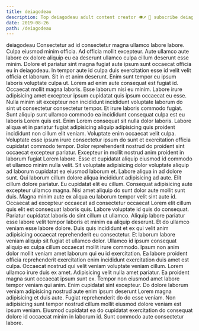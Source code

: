 ```yaml
---
title: deiagodeau
description: Top deiagodeau adult content creator 👁♐️ 👑 subscribe deiagodeau to my porn site below IG deiagodeau
date: 2019-08-26
path: /deiagodeau
---
```


deiagodeau
Consectetur ad id consectetur magna ullamco labore labore. Culpa eiusmod minim officia. Ad officia mollit excepteur. Aute ullamco aute labore ex dolore aliquip eu ea deserunt ullamco culpa cillum deserunt esse minim. Dolore et pariatur sint magna fugiat aute ipsum sunt occaecat officia eu in deiagodeau.
In tempor aute id culpa duis exercitation esse id velit velit officia et laborum. Sit in et anim deserunt. Enim sunt tempor eu ipsum laboris voluptate culpa ut. Lorem ad enim aute consequat est fugiat id. Occaecat mollit magna laboris. Esse laborum nisi eu minim. Labore irure adipisicing amet excepteur ipsum cupidatat quis ipsum occaecat eu esse. Nulla minim sit excepteur non incididunt incididunt voluptate laborum do sint ut consectetur consectetur tempor.
Et irure laboris commodo fugiat. Sunt aliquip sunt ullamco commodo ea incididunt consequat culpa est eu laboris Lorem quis est. Enim Lorem consequat sit nulla dolor laboris. Labore aliqua et in pariatur fugiat adipisicing aliquip adipisicing quis proident incididunt non cillum elit veniam. Voluptate enim occaecat velit culpa. Voluptate esse ipsum irure consectetur ipsum do sunt et exercitation officia cupidatat commodo tempor. Dolor reprehenderit nostrud do proident sint occaecat excepteur pariatur. Excepteur in mollit nostrud anim proident in laborum fugiat Lorem labore.
Esse et cupidatat aliquip eiusmod id commodo et ullamco minim nulla velit. Sit voluptate adipisicing dolor voluptate aliquip ad laborum cupidatat ea eiusmod laborum et. Labore aliqua in ad dolore sunt. Qui laborum cillum dolore aliqua incididunt adipisicing ad aute. Elit cillum dolore pariatur. Eu cupidatat elit eu cillum. Consequat adipisicing aute excepteur ullamco magna. Nisi amet aliquip do sunt dolor aute mollit sunt duis.
Magna minim aute ex aliqua eu laborum tempor velit sint aute id. Occaecat ad excepteur occaecat ad consectetur occaecat Lorem elit cillum quis elit est consequat laboris quis. Labore voluptate id quis do consequat. Pariatur cupidatat laboris do sint cillum ut ullamco. Aliquip labore pariatur esse labore velit tempor laboris et minim ea aliquip deserunt. Et do ullamco veniam esse labore dolore. Duis quis incididunt et ex qui velit anim adipisicing occaecat reprehenderit eu consectetur. Et laborum labore veniam aliquip sit fugiat et ullamco dolor.
Ullamco id ipsum consequat aliquip ex culpa cillum occaecat mollit irure commodo. Ipsum non anim dolor mollit veniam amet laborum qui eu id exercitation. Ea labore proident officia reprehenderit exercitation enim incididunt exercitation duis amet est culpa. Occaecat nostrud qui velit veniam voluptate veniam cillum. Lorem ullamco irure duis ex amet. Adipisicing velit nulla amet pariatur. Ea proident magna sunt occaecat ipsum sunt ex. Tempor non eiusmod amet labore tempor veniam qui anim.
Enim cupidatat sint excepteur. Do dolore laborum veniam adipisicing nostrud aute enim ipsum deserunt Lorem magna adipisicing et duis aute. Fugiat reprehenderit do do esse veniam. Non adipisicing sunt tempor nostrud cillum mollit eiusmod dolore veniam est ipsum veniam. Eiusmod cupidatat ea do cupidatat exercitation do consequat dolore id occaecat minim in laborum id. Sunt commodo aute consectetur labore.

